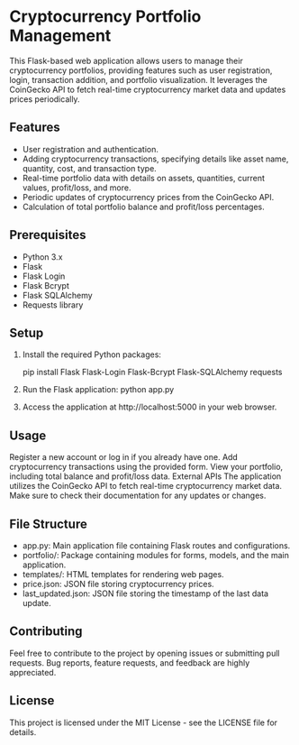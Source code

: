 # Cryptocurrency Portfolio Management

This Flask-based web application allows users to manage their cryptocurrency portfolios, providing features such as user registration, login, transaction addition, and portfolio visualization. It leverages the CoinGecko API to fetch real-time cryptocurrency market data and updates prices periodically.

## Features

- User registration and authentication.
- Adding cryptocurrency transactions, specifying details like asset name, quantity, cost, and transaction type.
- Real-time portfolio data with details on assets, quantities, current values, profit/loss, and more.
- Periodic updates of cryptocurrency prices from the CoinGecko API.
- Calculation of total portfolio balance and profit/loss percentages.

## Prerequisites

- Python 3.x
- Flask
- Flask Login
- Flask Bcrypt
- Flask SQLAlchemy
- Requests library

## Setup

1. Install the required Python packages:

   pip install Flask Flask-Login Flask-Bcrypt Flask-SQLAlchemy requests

2. Run the Flask application:
   python app.py

3. Access the application at http://localhost:5000 in your web browser.

## Usage

Register a new account or log in if you already have one.
Add cryptocurrency transactions using the provided form.
View your portfolio, including total balance and profit/loss data.
External APIs
The application utilizes the CoinGecko API to fetch real-time cryptocurrency market data. Make sure to check their documentation for any updates or changes.

## File Structure
- app.py: Main application file containing Flask routes and configurations.
- portfolio/: Package containing modules for forms, models, and the main application.
- templates/: HTML templates for rendering web pages.
- price.json: JSON file storing cryptocurrency prices.
- last_updated.json: JSON file storing the timestamp of the last data update.

## Contributing

Feel free to contribute to the project by opening issues or submitting pull requests. Bug reports, feature requests, and feedback are highly appreciated.

## License
This project is licensed under the MIT License - see the LICENSE file for details.
